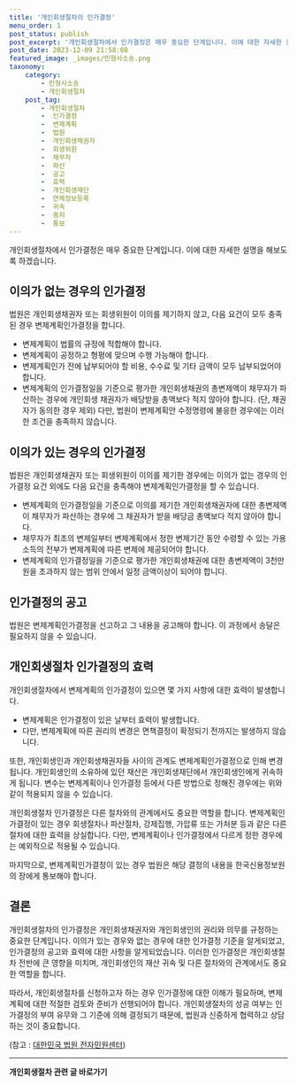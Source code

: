 ```yaml
---
title: '개인회생절차의 인가결정'
menu_order: 1
post_status: publish
post_excerpt: '개인회생절차에서 인가결정은 매우 중요한 단계입니다. 이에 대한 자세한 설명을 해보도록 하겠습니다.'
post_date: 2023-12-09 21:58:08
featured_image: _images/민형사소송.png
taxonomy:
    category:
        - 민형사소송
        - 개인회생절차
    post_tag:
        - 개인회생절차
        -  인가결정
        -  변제계획
        -  법원
        -  개인회생채권자
        -  회생위원
        -  채무자
        -  파산
        -  공고
        -  효력
        -  개인회생재단
        -  연체정보등록
        -  귀속
        -  중지
        -  통보
---
```



개인회생절차에서 인가결정은 매우 중요한 단계입니다. 이에 대한 자세한 설명을 해보도록 하겠습니다.

## 이의가 없는 경우의 인가결정

법원은 개인회생채권자 또는 회생위원이 이의를 제기하지 않고, 다음 요건이 모두 충족된 경우 변제계획인가결정을 합니다.
- 변제계획이 법률의 규정에 적합해야 합니다.
- 변제계획이 공정하고 형평에 맞으며 수행 가능해야 합니다.
- 변제계획인가 전에 납부되어야 할 비용, 수수료 및 기타 금액이 모두 납부되었어야 합니다.
- 변제계획의 인가결정일을 기준으로 평가한 개인회생채권의 총변제액이 채무자가 파산하는 경우에 개인회생 채권자가 배당받을 총액보다 적지 않아야 합니다. (단, 채권자가 동의한 경우 제외)
다만, 법원이 변제계획안 수정명령에 불응한 경우에는 이러한 조건을 충족하지 않습니다.

## 이의가 있는 경우의 인가결정

법원은 개인회생채권자 또는 회생위원이 이의를 제기한 경우에는 이의가 없는 경우의 인가결정 요건 외에도 다음 요건을 충족해야 변제계획인가결정을 할 수 있습니다.
- 변제계획의 인가결정일을 기준으로 이의를 제기한 개인회생채권자에 대한 총변제액이 채무자가 파산하는 경우에 그 채권자가 받을 배당금 총액보다 적지 않아야 합니다.
- 채무자가 최초의 변제일부터 변제계획에서 정한 변제기간 동안 수령할 수 있는 가용소득의 전부가 변제계획에 따른 변제에 제공되어야 합니다.
- 변제계획의 인가결정일을 기준으로 평가한 개인회생채권에 대한 총변제액이 3천만원을 초과하지 않는 범위 안에서 일정 금액이상이 되어야 합니다.

## 인가결정의 공고

법원은 변제계획인가결정을 선고하고 그 내용을 공고해야 합니다. 이 과정에서 송달은 필요하지 않을 수 있습니다.

## 개인회생절차 인가결정의 효력

개인회생절차에서 변제계획의 인가결정이 있으면 몇 가지 사항에 대한 효력이 발생합니다.
- 변제계획은 인가결정이 있은 날부터 효력이 발생합니다.
- 다만, 변제계획에 따른 권리의 변경은 면책결정이 확정되기 전까지는 발생하지 않습니다.

또한, 개인회생인과 개인회생채권자들 사이의 관계도 변제계획인가결정으로 인해 변경됩니다. 개인회생인의 소유하에 있던 재산은 개인회생재단에서 개인회생인에게 귀속하게 됩니다. 변수는 변제계획이나 인가결정 등에서 다른 방법으로 정해진 경우에는 위와 같이 적용되지 않을 수 있습니다.

개인회생절차 인가결정은 다른 절차와의 관계에서도 중요한 역할을 합니다. 변제계획인가결정이 있는 경우 회생절차나 파산절차, 강제집행, 가압류 또는 가처분 등과 같은 다른 절차에 대한 효력을 상실합니다. 다만, 변제계획이나 인가결정에서 다르게 정한 경우에는 예외적으로 적용될 수 있습니다.

마지막으로, 변제계획인가결정이 있는 경우 법원은 해당 결정의 내용을 한국신용정보원의 장에게 통보해야 합니다. 

## 결론

개인회생절차의 인가결정은 개인회생채권자와 개인회생인의 권리와 의무를 규정하는 중요한 단계입니다. 이의가 있는 경우와 없는 경우에 대한 인가결정 기준을 알게되었고, 인가결정의 공고와 효력에 대한 사항을 알게되었습니다. 이러한 인가결정은 개인회생절차 전반에 큰 영향을 미치며, 개인회생인의 재산 귀속 및 다른 절차와의 관계에서도 중요한 역할을 합니다.

따라서, 개인회생절차를 신청하고자 하는 경우 인가결정에 대한 이해가 필요하며, 변제계획에 대한 적절한 검토와 준비가 선행되어야 합니다. 개인회생절차의 성공 여부는 인가결정의 부여 유무와 그 기준에 의해 결정되기 때문에, 법원과 신중하게 협력하고 상담하는 것이 중요합니다.

(참고 : [대한민국 법원 전자민원센터](https://help.scourt.go.kr))
<!-- wp:separator -->
<hr class="wp-block-separator has-alpha-channel-opacity"/>
<!-- /wp:separator -->

<!-- wp:group {"backgroundColor":"base","layout":{"type":"constrained"}} -->
<div class="wp-block-group has-base-background-color has-background"><!-- wp:paragraph {"align":"center","fontSize":"medium"} -->
<p class="has-text-align-center has-large-font-size"><strong>개인회생절차 관련 글 바로가기</strong></p>
<!-- /wp:paragraph -->


<!-- wp:latest-posts
{"categories":[{"id":14834,"count":19,"description":"","link":"https://uknowlaw.com/category/%ea%b0%9c%ec%9d%b8%ed%9a%8c%ec%83%9d%ec%a0%88%ec%b0%a8/","name":"개인회생절차","slug":"개인회생절차","taxonomy":"category","parent":0,"meta":[],"_links":{"self":[{"href":"https://uknowlaw.com/wp-json/wp/v2/categories/14834"}],"collection":[{"href":"https://uknowlaw.com/wp-json/wp/v2/categories"}],"about":[{"href":"https://uknowlaw.com/wp-json/wp/v2/taxonomies/category"}],"wp:post_type":[{"href":"https://uknowlaw.com/wp-json/wp/v2/posts?categories=14834"}],"curies":[{"name":"wp","href":"https://api.w.org/{rel}","templated":true}]}}],"postsToShow":100,"excerptLength":28,"postLayout":"grid","columns":2,"featuredImageAlign":"left","featuredImageSizeSlug":"large","fontSize":"small"} /--></div>
<!-- /wp:group -->